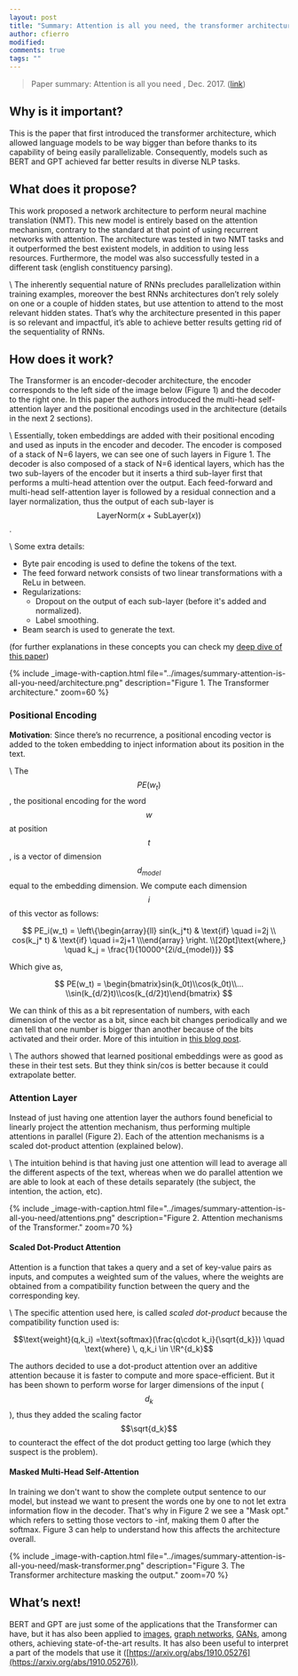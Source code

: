 ```yaml
---
layout: post
title: "Summary: Attention is all you need, the transformer architecture."
author: cfierro
modified:
comments: true
tags: ""
---
```

<script type="text/javascript" async
  src="https://cdn.mathjax.org/mathjax/latest/MathJax.js?config=TeX-MML-AM_CHTML">
</script>

> Paper summary: Attention is all you need , Dec. 2017. ([link](https://arxiv.org/abs/1706.03762))

## Why is it important?

This is the paper that first introduced the transformer architecture, which allowed language models to be way bigger than before thanks to its capability of being easily parallelizable. Consequently, models such as BERT and GPT achieved far better results in diverse NLP tasks.

## What does it propose?

This work proposed a network architecture to perform neural machine translation (NMT). This new model is entirely based on the attention mechanism, contrary to the standard at that point of using recurrent networks with attention. The architecture was tested in two NMT tasks and it outperformed the best existent models, in addition to using less resources. Furthermore, the model was also successfully tested in a different task (english constituency parsing).

\\
The inherently sequential nature of RNNs precludes parallelization within training examples, moreover the best RNNs architectures don’t rely solely on one or a couple of hidden states, but use attention to attend to the most relevant hidden states. That’s why the architecture presented in this paper is so relevant and impactful, it’s able to achieve better results getting rid of the sequentiality of RNNs.

## How does it work?

The Transformer is an encoder-decoder architecture, the encoder corresponds to the left side of the image below (Figure 1) and the decoder to the right one. In this paper the authors introduced the multi-head self-attention layer and the positional encodings used in the architecture (details in the next 2 sections).

\\
Essentially, token embeddings are added with their positional encoding and used as inputs in the encoder and decoder. The encoder is composed of a stack of N=6 layers, we can see one of such layers in Figure 1. The decoder is also composed of a stack of N=6 identical layers, which has the two sub-layers of the encoder but it inserts a third sub-layer first that performs a multi-head attention over the output. Each feed-forward and multi-head self-attention layer is followed by a residual connection and a layer normalization, thus the output of each sub-layer is $$\text{LayerNorm}(x+\text{SubLayer}(x))$$.

\\
Some extra details:
- Byte pair encoding is used to define the tokens of the text.
- The feed forward network consists of two linear transformations with a ReLu in between.
- Regularizations:
  - Dropout on the output of each sub-layer (before it's added and normalized).
  - Label smoothing.
- Beam search is used to generate the text.

(for further explanations in these concepts you can check my [deep dive of this paper](https://cfierro94.github.io/blog_posts/nlp-deep-dive/attention-is-all-you-need))

{% include _image-with-caption.html file="../images/summary-attention-is-all-you-need/architecture.png"
description="Figure 1. The Transformer architecture." zoom=60 %}

### Positional Encoding

__Motivation__: Since there’s no recurrence, a positional encoding vector is added to the token embedding to inject information about its position in the text.

\\
The $$PE(w_t)$$, the positional encoding for the word $$w$$ at position $$t$$, is a vector of dimension $$d_{model}$$ equal to the embedding dimension. We compute each dimension $$i$$ of this vector as follows:

$$
PE_i(w_t) = \left\{\begin{array}{ll}      sin(k_j*t) & \text{if} \quad i=2j \\      cos(k_j* t) & \text{if} \quad i=2j+1 \\\end{array} \right. \\[20pt]\text{where,} \quad k_j = \frac{1}{10000^{2i/d_{model}}}
$$

Which give as,

$$
PE(w_t) = \begin{bmatrix}sin(k_0t)\\cos(k_0t)\\... \\sin(k_{d/2}t)\\cos(k_{d/2}t)\end{bmatrix}
$$

We can think of this as a bit representation of numbers, with each dimension of the vector as a bit, since each bit changes periodically and we can tell that one number is bigger than another because of the bits activated and their order. More of this intuition in [this blog post](https://kazemnejad.com/blog/transformer_architecture_positional_encoding/).

\\
The authors showed that learned positional embeddings were as good as these in their test sets. But they think sin/cos is better because it could extrapolate better.

### Attention Layer

Instead of just having one attention layer the authors found beneficial to linearly project the attention mechanism, thus performing multiple attentions in parallel (Figure 2). Each of the attention mechanisms is a scaled dot-product attention (explained below).

\\
The intuition behind is that having just one attention will lead to average all the different aspects of the text, whereas when we do parallel attention we are able to look at each of these details separately (the subject, the intention, the action, etc).

{% include _image-with-caption.html file="../images/summary-attention-is-all-you-need/attentions.png"
description="Figure 2. Attention mechanisms of the Transformer." zoom=70 %}

#### Scaled Dot-Product Attention

Attention is a function that takes a query and a set of key-value pairs as inputs, and computes a weighted sum of the values, where the weights are obtained from a compatibility function between the query and the corresponding key.

\\
The specific attention used here, is called *scaled dot-product* because the compatibility function used is:

 $$\text{weight}(q,k_i) =\text{softmax}(\frac{q\cdot k_i}{\sqrt{d_k}}) \quad \text{where} \, q,k_i \in \!R^{d_k}$$

The authors decided to use a dot-product attention over an additive attention because it is faster to compute and more space-efficient. But it has been shown to perform worse for larger dimensions of the input ($$d_k$$), thus they added the scaling factor $$\sqrt{d_k}$$ to counteract the effect of the dot product getting too large (which they suspect is the problem).

#### Masked Multi-Head Self-Attention

In training we don't want to show the complete output sentence to our model, but instead we want to present the words one by one to not let extra information flow in the decoder. That's why in Figure 2 we see a "Mask opt." which refers to setting those vectors to -inf, making them 0 after the softmax. Figure 3 can help to understand how this affects the architecture overall.

{% include _image-with-caption.html file="../images/summary-attention-is-all-you-need/mask-transformer.png"
description="Figure 3. The Transformer architecture masking the output." zoom=70 %}

## What’s next!

BERT and GPT are just some of the applications that the Transformer can have, but it has also been applied to [images](http://openaccess.thecvf.com/content_cvpr_2018/html/Hu_Squeeze-and-Excitation_Networks_CVPR_2018_paper.html), [graph networks](https://arxiv.org/abs/1710.10903]), [GANs](https://arxiv.org/abs/1805.08318), among others, achieving state-of-the-art results. It has also been useful to interpret a part of the models that use it ([https://arxiv.org/abs/1910.05276](https://arxiv.org/abs/1910.05276)).
